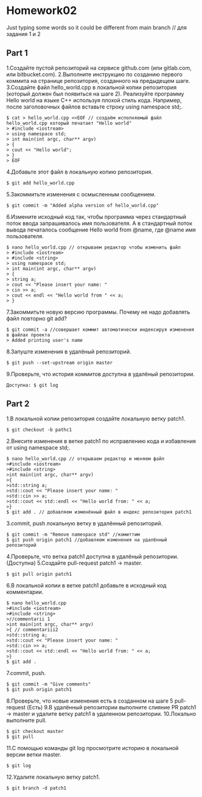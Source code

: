 # Homework02
Just typing some words so it could be different from main branch // для задания 1 и 2
## Part 1
1.Создайте пустой репозиторий на сервисе github.com (или gitlab.com, или bitbucket.com).
2.Выполните инструкцию по созданию первого коммита на странице репозитория, созданного на предыдещем шаге.
3.Создайте файл hello_world.cpp в локальной копии репозитория (который должен был появиться на шаге 2). Реализуйте программу Hello world на языке C++ используя плохой стиль кода. Например, после заголовочных файлов вставьте строку using namespace std;.
```
$ cat > hello_world.cpp <<EOF // создаём исполняемый файл hello_world.cpp который печатает "Hello world"
> #include <iostream>
> using namespace std;
> int main(int argc, char** argv)
> {
> cout << "Hello world";
> }
> EOF
```
4.Добавьте этот файл в локальную копию репозитория.
```
$ git add hello_world.cpp
```
5.Закоммитьте изменения с осмысленным сообщением.
```
$ git commit -m "Added alpha version of hello_world.cpp"
```
6.Измените исходный код так, чтобы программа через стандартный поток ввода запрашивалось имя пользователя. А в стандартный поток вывода печаталось сообщение Hello world from @name, где @name имя пользователя.
```
$ nano hello_world.cpp // открываем редактор чтобы изменить файл
> #include <iostream>
> #include <string>
> using namespace std;
> int main(int argc, char** argv)
> {
> string a;
> cout << "Please insert your name: "
> cin >> a;
> cout << endl << "Hello world from " << a;
> }
```
7.Закоммитьте новую версию программы. Почему не надо добавлять файл повторно git add?
```
$ git commit -a //совершает коммит автоматически индексируя изменения в файлах проекта
> Added printing user's name
```
8.Запуште изменения в удалёный репозиторий.
```
$ git push --set-upstream origin master
```
9.Проверьте, что история коммитов доступна в удалёный репозитории.
```
Доступна: $ git log
```
## Part 2
1.В локальной копии репозитория создайте локальную ветку patch1.
```
$ git checkout -b pathc1
```
2.Внесите изменения в ветке patch1 по исправлению кода и избавления от using namespace std;.
```
$ nano hello_world.cpp // открываем редактор и меняем файл
>#include <iostream>
>#include <string>
>int main(int argc, char** argv)
>{
>std::string a;
>std::cout << "Please insert your name: "
>std::cin >> a;
>std::cout << std::endl << "Hello world from: " << a;
>}
$ git add . // добавляем изменённый файл в индекс репозитория patch1 
```
3.commit, push локальную ветку в удалённый репозиторий.
```
$ git commit -m "Remove namespace std" //комиттим
$ git push origin patch1 //добавляем изменения на удалённый репозиторий
```
4.Проверьте, что ветка patch1 доступна в удалёный репозитории.(Доступна)
5.Создайте pull-request patch1 -> master.
```
$ git pull origin patch1
```
6.В локальной копии в ветке patch1 добавьте в исходный код комментарии.
```
$ nano hello_world.cpp
>#include <iostream>
>#include <string>
>//commentarii 1
>int main(int argc, char** argv)
>{ // commentariii2
>std::string a;
>std::cout << "Please insert your name: "
>std::cin >> a;
>std::cout << std::endl << "Hello world from: " << a;
>}
$ git add .
```
7.commit, push.
```
$ git commit -m "Give comments"
$ git push origin patch1
```
8.Проверьте, что новые изменения есть в созданном на шаге 5 pull-request (Есть)
9.В удалённый репозитории выполните слияние PR patch1 -> master и удалите ветку patch1 в удаленном репозитории.
10.Локально выполните pull.
```
$ git checkout master
$ git pull
```
11.С помощью команды git log просмотрите историю в локальной версии ветки master.
```
$ git log
```
12.Удалите локальную ветку patch1.
```
$ git branch -d patch1
```
